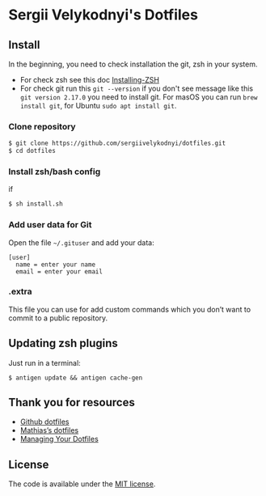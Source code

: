 # Sergii Velykodnyi's Dotfiles

## Install

In the beginning, you need to check installation the git, zsh in your system.
  * For check zsh see this doc [Installing-ZSH](https://github.com/robbyrussell/oh-my-zsh/wiki/Installing-ZSH)
  * For check git run this `git --version` if you don't see message like this `git version 2.17.0` you need to install git. For masOS you can run `brew install git`, for Ubuntu `sudo apt install git`.

### Clone repository

```bash
$ git clone https://github.com/sergiivelykodnyi/dotfiles.git
$ cd dotfiles
```

### Install zsh/bash config
if
```bash
$ sh install.sh
```

### Add user data for Git

Open the file `~/.gituser` and add your data:
```
[user]
  name = enter your name
  email = enter your email
```

### .extra

This file you can use for add custom commands which you don’t want to commit to a public repository.

## Updating zsh plugins
Just run in a terminal:
```
$ antigen update && antigen cache-gen
```


## Thank you for resources
* [Github dotfiles](https://dotfiles.github.io/)
* [Mathias’s dotfiles](https://github.com/mathiasbynens/dotfiles)
* [Managing Your Dotfiles](http://www.anishathalye.com/2014/08/03/managing-your-dotfiles/)

## License

The code is available under the [MIT license](LICENSE).
